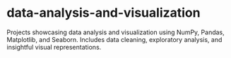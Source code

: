 # data-analysis-and-visualization
Projects showcasing data analysis and visualization using NumPy, Pandas, Matplotlib, and Seaborn. Includes data cleaning, exploratory analysis, and insightful visual representations.

